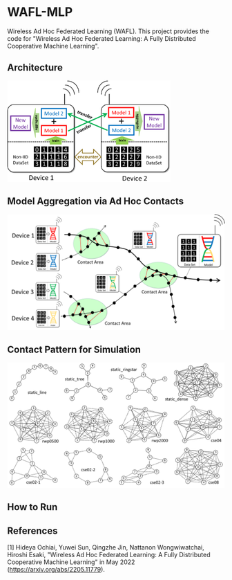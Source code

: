# WAFL-MLP

Wireless Ad Hoc Federated Learning (WAFL). This project provides the code for "Wireless Ad Hoc Federated Learning: A Fully Distributed Cooperative Machine Learning".

## Architecture
<img src="./assets/wafl_overview.png" width="75%">


## Model Aggregation via Ad Hoc Contacts

<img src="./assets/wafl_contact_model_aggregation.png">


## Contact Pattern for Simulation
<img src="./assets/contact_pattern.png">

## How to Run

## 


## References 
\[1\] Hideya Ochiai, Yuwei Sun, Qingzhe Jin, Nattanon Wongwiwatchai, Hiroshi Esaki, "Wireless Ad Hoc Federated Learning: A Fully Distributed Cooperative Machine Learning" in May 2022 (https://arxiv.org/abs/2205.11779). 
